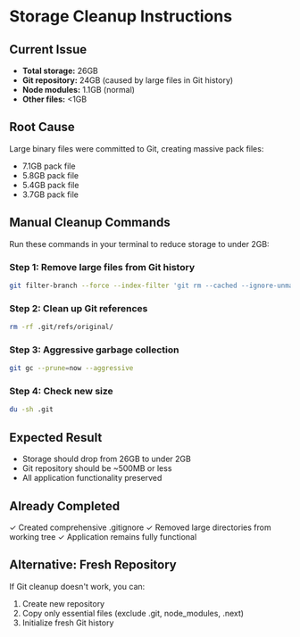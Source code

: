 # Storage Cleanup Instructions

## Current Issue
- **Total storage:** 26GB
- **Git repository:** 24GB (caused by large files in Git history)
- **Node modules:** 1.1GB (normal)
- **Other files:** <1GB

## Root Cause
Large binary files were committed to Git, creating massive pack files:
- 7.1GB pack file
- 5.8GB pack file  
- 5.4GB pack file
- 3.7GB pack file

## Manual Cleanup Commands

Run these commands in your terminal to reduce storage to under 2GB:

### Step 1: Remove large files from Git history
```bash
git filter-branch --force --index-filter 'git rm --cached --ignore-unmatch *.tar.gz *.png attached_assets/* azure-clean/* tmp/* debug/* phase3-app-files/*' --prune-empty --tag-name-filter cat -- --all
```

### Step 2: Clean up Git references
```bash
rm -rf .git/refs/original/
```

### Step 3: Aggressive garbage collection
```bash
git gc --prune=now --aggressive
```

### Step 4: Check new size
```bash
du -sh .git
```

## Expected Result
- Storage should drop from 26GB to under 2GB
- Git repository should be ~500MB or less
- All application functionality preserved

## Already Completed
✓ Created comprehensive .gitignore
✓ Removed large directories from working tree
✓ Application remains fully functional

## Alternative: Fresh Repository
If Git cleanup doesn't work, you can:
1. Create new repository
2. Copy only essential files (exclude .git, node_modules, .next)
3. Initialize fresh Git history